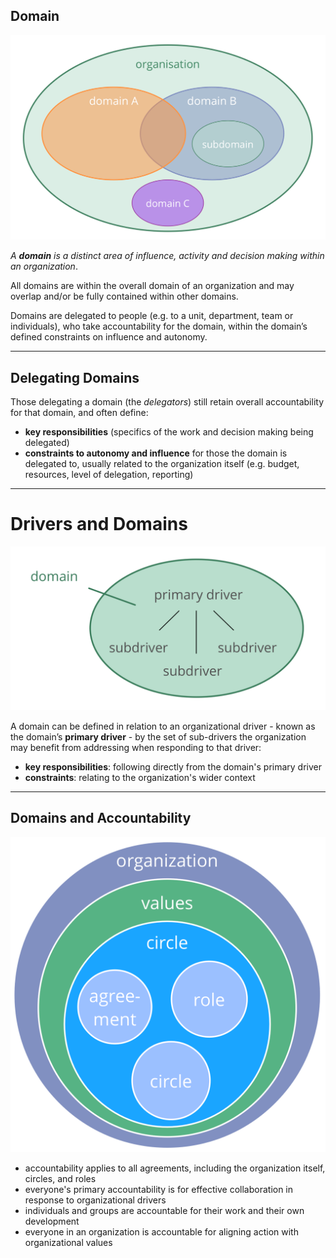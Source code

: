 ## Domain

![right,fit](img/driver-domain/domains-in-organizations.png)

_A **domain** is a distinct area of influence, activity and decision making within an organization_.

All domains are within the overall domain of an organization and may overlap and/or be fully contained within other domains.

Domains are delegated to people (e.g. to a unit, department, team or individuals), who take accountability for the domain, within the domain’s defined constraints on influence and autonomy.

---

## Delegating Domains

Those delegating a domain (the _delegators_) still retain overall accountability for that domain, and often define:

* **key responsibilities** (specifics of the work and decision making being delegated)
* **constraints to autonomy and influence** for those the domain is delegated to, usually related to the organization itself (e.g. budget, resources, level of delegation, reporting)

---

# Drivers and Domains

![right,fit](img/driver-domain/domain-primay-sub.png)

A domain can be defined in relation to an organizational driver - known as the domain’s **primary driver** - by the set of sub-drivers the organization may benefit from addressing when responding to that driver: 

- **key responsibilities**: following directly from the domain's primary driver
- **constraints**: relating to the organization's wider context

---

## Domains and Accountability

![right,fit](img/driver-domain/nested-domains.png)

* accountability applies to all agreements, including the organization itself, circles, and roles
* everyone's primary accountability is for effective collaboration in response to organizational drivers
* individuals and groups are accountable for their work and their own development
* everyone in an organization is accountable for aligning action with organizational values

